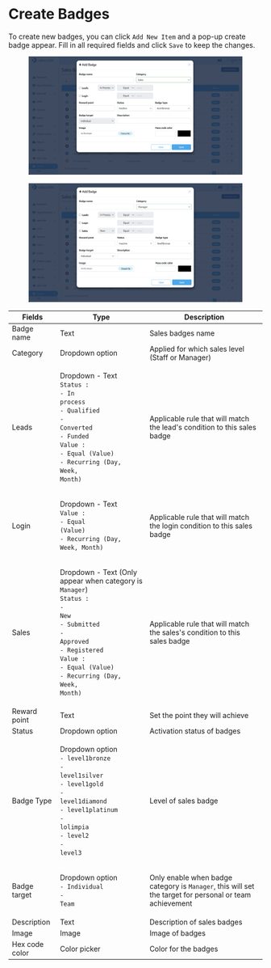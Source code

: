 # Create Badges

To create new badges, you can click `Add New Item` and a pop-up create badge appear. Fill in all required fields and click `Save` to keep the changes.

<figure><img src="../../../.gitbook/assets/Screenshot 2023-03-13 at 11.25.35.png" alt=""><figcaption></figcaption></figure>

<figure><img src="../../../.gitbook/assets/Screenshot 2023-03-13 at 11.25.58.png" alt=""><figcaption></figcaption></figure>

| Fields         | Type                                                                                                                                                                                                                                                                                                                   | Description                                                                                             |
| -------------- | ---------------------------------------------------------------------------------------------------------------------------------------------------------------------------------------------------------------------------------------------------------------------------------------------------------------------- | ------------------------------------------------------------------------------------------------------- |
| Badge name     | Text                                                                                                                                                                                                                                                                                                                   | Sales badges name                                                                                       |
| Category       | Dropdown option                                                                                                                                                                                                                                                                                                        | Applied for which sales level (Staff or Manager)                                                        |
| Leads          | <p>Dropdown - Text<br><code>Status :</code> <br><code>- In process</code><br><code>- Qualified</code><br><code>- Converted</code><br><code>- Funded</code><br><code>Value :</code> <br><code>- Equal (Value)</code><br><code>- Recurring (Day, Week, Month)</code></p>                                                 | Applicable rule that will match the lead's condition to this sales badge                                |
| Login          | <p>Dropdown - Text<br><code>Value :</code> <br><code>- Equal (Value)</code><br><code>- Recurring (Day, Week, Month)</code></p>                                                                                                                                                                                         | Applicable rule that will match the login condition to this sales badge                                 |
| Sales          | <p>Dropdown - Text (Only appear when category is <code>Manager</code>)<br><code>Status :</code> <br><code>- New</code><br><code>- Submitted</code><br><code>- Approved</code><br><code>- Registered</code><br><code>Value :</code> <br><code>- Equal (Value)</code><br><code>- Recurring (Day, Week, Month)</code></p> | Applicable rule that will match the sales's condition to this sales badge                               |
| Reward point   | Text                                                                                                                                                                                                                                                                                                                   | Set the point they will achieve                                                                         |
| Status         | Dropdown option                                                                                                                                                                                                                                                                                                        | Activation status of badges                                                                             |
| Badge Type     | <p>Dropdown option<br><code>- level1bronze</code><br><code>- level1silver</code><br><code>- level1gold</code><br><code>- level1diamond</code><br><code>- level1platinum</code><br><code>- lolimpia</code><br><code>- level2</code><br><code>- level3</code></p>                                                        | Level of sales badge                                                                                    |
| Badge target   | <p>Dropdown option<br><code>- Individual</code><br><code>- Team</code></p>                                                                                                                                                                                                                                             | Only enable when badge category is `Manager`, this will set the target for personal or team achievement |
| Description    | Text                                                                                                                                                                                                                                                                                                                   | Description of sales badges                                                                             |
| Image          | Image                                                                                                                                                                                                                                                                                                                  | Image of badges                                                                                         |
| Hex code color | Color picker                                                                                                                                                                                                                                                                                                           | Color for the badges                                                                                    |

